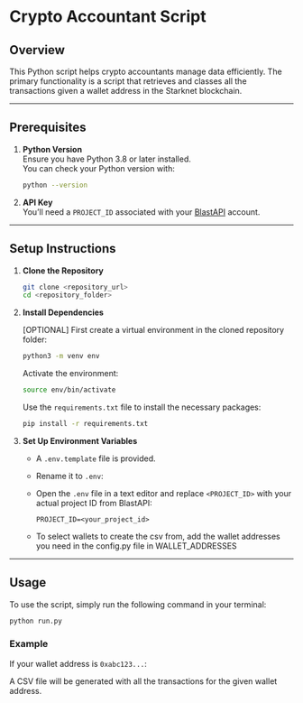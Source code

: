 # Crypto Accountant Script

## Overview

This Python script helps crypto accountants manage data efficiently. The primary functionality is a script that retrieves and classes all the transactions given a wallet address in the Starknet blockchain.

---

## Prerequisites

1. **Python Version**  
   Ensure you have Python 3.8 or later installed.  
   You can check your Python version with:

   ```bash
   python --version
   ```

2. **API Key**  
   You’ll need a `PROJECT_ID` associated with your [BlastAPI](https://blastapi.io/) account.

---

## Setup Instructions

1. **Clone the Repository**

   ```bash
   git clone <repository_url>
   cd <repository_folder>
   ```

2. **Install Dependencies**

   [OPTIONAL]
      First create a virtual environment in the cloned repository folder:

      ```bash
      python3 -m venv env
      ```

      Activate the environment:
   
      ```bash
      source env/bin/activate
      ```

   
   Use the `requirements.txt` file to install the necessary packages:

   ```bash
   pip install -r requirements.txt
   ```

4. **Set Up Environment Variables**
   - A `.env.template` file is provided.
   - Rename it to `.env`:
   - Open the `.env` file in a text editor and replace `<PROJECT_ID>` with your actual project ID from BlastAPI:
     ```plaintext
     PROJECT_ID=<your_project_id>
     ```

   - To select wallets to create the csv from, add the wallet addresses you need in the config.py file in WALLET_ADDRESSES

---

## Usage

To use the script, simply run the following command in your terminal:

```bash
python run.py 
```

### Example

If your wallet address is `0xabc123...`:



A CSV file will be generated with all the transactions for the given wallet address.
